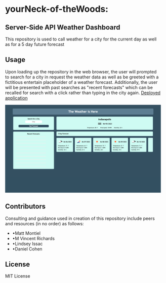 # yourNeck-of-theWoods:
## Server-Side API Weather Dashboard
This repository is used to call weather for a city for the current day as well as for a 5 day future forecast

## Usage
Upon loading up the repository in the web browser, the user will prompted to search for a city in request the weather data as well as be greeted with a fictitious entertain placeholder of a weather forecast. Additionally, the user will be presented with past searches as "recent forecasts" which can be recalled for search with a click rather than typing in the city again.
[Deployed application](https://jackieamartinez.github.io/yourNeck-of-theWoods/)

![screenshot](./assets/images/screenshot.png)

## Contributors
Consulting and guidance used in creation of this repository include peers and resources (in no order) as follows:
*   •Matt Montiel
*   •M Vincent Richards
*   •Lindsey Issac
*   •Daniel Cohen

## License
MIT License
